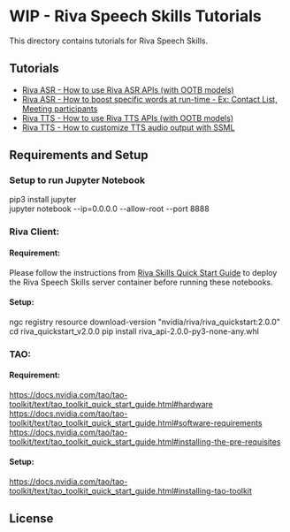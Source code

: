 # WIP - Riva Speech Skills Tutorials

This directory contains tutorials for Riva Speech Skills.

## Tutorials

- [Riva ASR - How to use Riva ASR APIs (with OOTB models)](asr-python-basics.ipynb)
- [Riva ASR - How to boost specific words at run-time - Ex: Contact List, Meeting participants](asr-python-advanced-wordboosting.ipynb)
- [Riva TTS - How to use Riva TTS APIs (with OOTB models)](tts-python-basics.ipynb)
- [Riva TTS - How to customize TTS audio output with SSML](tts-python-advanced-customizationwithssml.ipynb)

## Requirements and Setup

### Setup to run Jupyter Notebook
pip3 install jupyter  
jupyter notebook --ip=0.0.0.0 --allow-root --port 8888

### Riva Client:

#### Requirement:
Please follow the instructions from [Riva Skills Quick Start Guide](https://catalog.ngc.nvidia.com/orgs/nvidia/teams/riva/resources/riva_quickstart) to deploy the Riva Speech Skills server container before running these notebooks.

#### Setup:
ngc registry resource download-version "nvidia/riva/riva_quickstart:2.0.0"
cd riva_quickstart_v2.0.0
pip install riva_api-2.0.0-py3-none-any.whl

### TAO:

#### Requirement:
https://docs.nvidia.com/tao/tao-toolkit/text/tao_toolkit_quick_start_guide.html#hardware  
https://docs.nvidia.com/tao/tao-toolkit/text/tao_toolkit_quick_start_guide.html#software-requirements  
https://docs.nvidia.com/tao/tao-toolkit/text/tao_toolkit_quick_start_guide.html#installing-the-pre-requisites

#### Setup:
https://docs.nvidia.com/tao/tao-toolkit/text/tao_toolkit_quick_start_guide.html#installing-tao-toolkit

## License